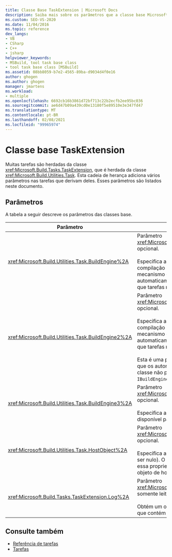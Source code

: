 ```yaml
---
title: Classe Base TaskExtension | Microsoft Docs
description: Saiba mais sobre os parâmetros que a classe base Microsoft. Build. Tasks. TaskExtension adiciona às tarefas que herdam dela.
ms.custom: SEO-VS-2020
ms.date: 11/04/2016
ms.topic: reference
dev_langs:
- VB
- CSharp
- C++
- jsharp
helpviewer_keywords:
- MSBuild, tool task base class
- tool task base class [MSBuild]
ms.assetid: 08bb8059-b7e2-4565-89ba-d9034d4f0e16
author: ghogen
ms.author: ghogen
manager: jmartens
ms.workload:
- multiple
ms.openlocfilehash: 6692cb16b3861d72bf713c22b2ecfb2ee95bc036
ms.sourcegitcommit: ae6d47b09a439cd0e13180f5e89510e3e347fd47
ms.translationtype: MT
ms.contentlocale: pt-BR
ms.lasthandoff: 02/08/2021
ms.locfileid: "99965974"
---
```

# <a name="taskextension-base-class"></a>Classe base TaskExtension

Muitas tarefas são herdadas da classe <xref:Microsoft.Build.Tasks.TaskExtension>, que é herdada da classe <xref:Microsoft.Build.Utilities.Task>. Esta cadeia de herança adiciona vários parâmetros nas tarefas que derivam deles. Esses parâmetros são listados neste documento.

## <a name="parameters"></a>Parâmetros

 A tabela a seguir descreve os parâmetros das classes base.

|Parâmetro|Descrição|
|---------------|-----------------|
|<xref:Microsoft.Build.Utilities.Task.BuildEngine%2A>|Parâmetro <xref:Microsoft.Build.Framework.IBuildEngine> opcional.<br /><br /> Especifica a interface de mecanismo de compilação disponível para tarefas. O mecanismo de compilação define automaticamente esse parâmetro para permitir que tarefas retornem para ele.|
|<xref:Microsoft.Build.Utilities.Task.BuildEngine2%2A>|Parâmetro <xref:Microsoft.Build.Framework.IBuildEngine2> opcional.<br /><br /> Especifica a interface de mecanismo de compilação disponível para tarefas. O mecanismo de compilação define automaticamente esse parâmetro para permitir que tarefas retornem para ele.<br /><br /> Esta é uma propriedade de conveniência para que os autores de tarefa que herdam desta classe não precisem converter o valor de `IBuildEngine` para `IBuildEngine2`.|
|<xref:Microsoft.Build.Utilities.Task.BuildEngine3%2A>|Parâmetro <xref:Microsoft.Build.Framework.IBuildEngine3> opcional.<br /><br /> Especifica a interface de mecanismo de build disponível para tarefas.|
|<xref:Microsoft.Build.Utilities.Task.HostObject%2A>|Parâmetro <xref:Microsoft.Build.Framework.ITaskHost> opcional.<br /><br /> Especifica a instância do objeto de host (pode ser nulo). O mecanismo de compilação define essa propriedade se o IDE do host associou um objeto de host com essa tarefa em particular.|
|<xref:Microsoft.Build.Tasks.TaskExtension.Log%2A>|Parâmetro <xref:Microsoft.Build.Utilities.TaskLoggingHelper> somente leitura opcional.<br /><br /> Obtém um objeto `TaskLoggingHelperExtension` que contém os métodos de registro de tarefa.|

## <a name="see-also"></a>Consulte também

- [Referência de tarefas](../msbuild/msbuild-task-reference.md)
- [Tarefas](../msbuild/msbuild-tasks.md)

